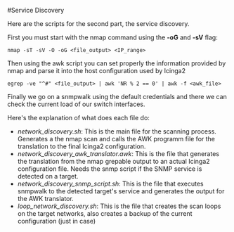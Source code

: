 #Service Discovery

Here are the scripts for the second part, the service discovery.

First you must start with the nmap command using the **-oG** and **-sV** flag:
```
nmap -sT -sV -O -oG <file_output> <IP_range>
```
Then using the awk script you can set properly the information provided by nmap and parse it into the host configuration used by Icinga2
```
egrep -ve "^#" <file_output> | awk 'NR % 2 == 0' | awk -f <awk_file>
```

Finally we go on a snmpwalk using the default credentials and there we can check the current load of our switch interfaces.

Here's the explanation of what does each file do:
* *network_discovery.sh*: This is the main file for the scanning process. Generates a the nmap scan and calls the AWK programm file for the translation to the final Icinga2 configuration.
* *network_discovery_awk_translator.awk*: This is the file that generates the translation from the nmap grepable output to an actual Icinga2 configuration file. Needs the snmp script if the SNMP service is detected on a target.
* *network_discovery_snmp_script.sh*: This is the file that executes snmpwalk to the detected target's service and generates the output for the AWK translator.
* *loop_network_discovery.sh*: This is the file that creates the scan loops on the target networks, also creates a backup of the current configuration (just in case)
